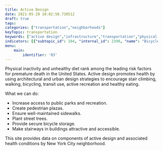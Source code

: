 ```yaml
---
title: Active Design
date: 2021-05-28 18:02:58.738512
draft: true
tags: 
categories: ["transportation","neighborhoods"]
keyTopic: transportation
keywords: ["active design","infrastructure","transportation","physical activity","health"]
indicators: [{"subtopic_id": 104, "internal_id": 2390, "name": "Bicycle Network Coverage", "URL": "https://a816-dohbesp.nyc.gov/IndicatorPublic/VisualizationData.aspx?id=2390,719b87,104,Summarize"}, {"subtopic_id": 104, "internal_id": 2181, "name": "Sidewalk Area", "URL": "https://a816-dohbesp.nyc.gov/IndicatorPublic/VisualizationData.aspx?id=2181,719b87,104,Summarize"}, {"subtopic_id": 104, "internal_id": 2158, "name": "Subway Station Density", "URL": "https://a816-dohbesp.nyc.gov/IndicatorPublic/VisualizationData.aspx?id=2158,719b87,104,Summarize"}, {"subtopic_id": 104, "internal_id": 2157, "name": "Tree Canopy Cover", "URL": "https://a816-dohbesp.nyc.gov/IndicatorPublic/VisualizationData.aspx?id=2157,719b87,104,Summarize"}, {"subtopic_id": 104, "internal_id": 2143, "name": "Vegetative Cover", "URL": "https://a816-dohbesp.nyc.gov/IndicatorPublic/VisualizationData.aspx?id=2143,719b87,104,Summarize"}, {"subtopic_id": 104, "internal_id": 2133, "name": "Walkability Index (Infrastructure)", "URL": "https://a816-dohbesp.nyc.gov/IndicatorPublic/VisualizationData.aspx?id=2133,719b87,104,Summarize"}, {"subtopic_id": 104, "internal_id": 2388, "name": "Walking Distance to a Park", "URL": "https://a816-dohbesp.nyc.gov/IndicatorPublic/VisualizationData.aspx?id=2388,719b87,104,Summarize"}, {"subtopic_id": 104, "internal_id": 2391, "name": "Walking Distance to a Subway Station", "URL": "https://a816-dohbesp.nyc.gov/IndicatorPublic/VisualizationData.aspx?id=2391,719b87,104,Summarize"},{"subtopic_id": 109, "internal_id": 2389, "name": "Unhealthy Food Access", "URL": "https://a816-dohbesp.nyc.gov/IndicatorPublic/VisualizationData.aspx?id=2389,719b87,109,Summarize"}]
menu:
    main:
        identifier: '03'
---
```


Physical inactivity and unhealthy diet rank among the leading risk factors for premature death in the United States. Active design promotes health by using architectural and urban design strategies to encourage stair climbing, walking, bicycling, transit use, active recreation and healthy eating.

What we can do:

* Increase access to public parks and recreation.
* Create pedestrian plazas.
* Ensure well-maintained sidewalks.
* Plant street trees.
* Provide secure bicycle storage.
* Make stairways in buildings attractive and accessible.

This site provides data on components of active design and associated health conditions by New York City neighborhood.



